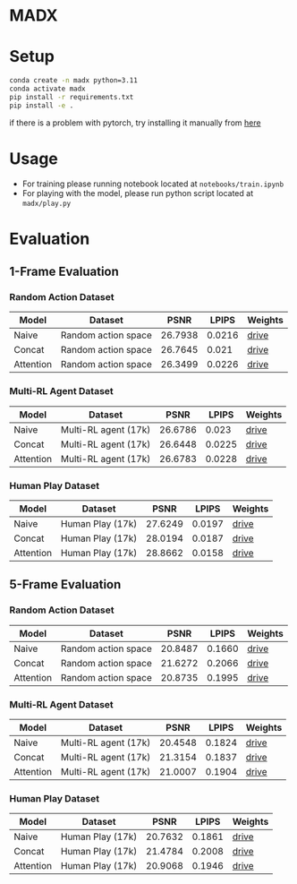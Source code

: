 # MADX

# Setup
```bash
conda create -n madx python=3.11
conda activate madx
pip install -r requirements.txt
pip install -e .
```
if there is a problem with pytorch, try installing it manually from [here](https://pytorch.org/)

# Usage
- For training please running notebook located at `notebooks/train.ipynb`
- For playing with the model, please run python script located at `madx/play.py`


# Evaluation

## 1-Frame Evaluation

### Random Action Dataset
| Model | Dataset | PSNR | LPIPS | Weights |
|-------|---------|------|-------|---------|
| Naive | Random action space | 26.7938 | 0.0216 | [drive](https://drive.google.com/file/d/1xB9N3vSRu8LWIn4G-gC41z61FNQN3Qrp/view?usp=drive_link) |
| Concat | Random action space | 26.7645 | 0.021 | [drive](https://drive.google.com/file/d/1zaeAqz3hRL7Cl0dWT8JSEo5A5aHZxEgz/view?usp=drive_link) |
| Attention | Random action space | 26.3499 | 0.0226 | [drive](https://drive.google.com/file/d/1DIel1G043TJUk4QxofhRoZ-eQea5yV8a/view?usp=drive_link) |

### Multi-RL Agent Dataset

| Model | Dataset | PSNR | LPIPS | Weights |
|-------|---------|------|-------|---------|
| Naive | Multi-RL agent (17k) | 26.6786 | 0.023 | [drive](https://drive.google.com/file/d/1xB9N3vSRu8LWIn4G-gC41z61FNQN3Qrp/view?usp=drive_link) |
| Concat | Multi-RL agent (17k) | 26.6448 | 0.0225 | [drive](https://drive.google.com/file/d/1zaeAqz3hRL7Cl0dWT8JSEo5A5aHZxEgz/view?usp=drive_link) |
| Attention | Multi-RL agent (17k) | 26.6783 | 0.0228 | [drive](https://drive.google.com/file/d/1DIel1G043TJUk4QxofhRoZ-eQea5yV8a/view?usp=drive_link) |

### Human Play Dataset
| Model | Dataset | PSNR | LPIPS | Weights |
|-------|---------|------|-------|---------|
| Naive | Human Play (17k) | 27.6249 | 0.0197 | [drive](https://drive.google.com/file/d/1xB9N3vSRu8LWIn4G-gC41z61FNQN3Qrp/view?usp=drive_link) |
| Concat | Human Play (17k) | 28.0194 | 0.0187 | [drive](https://drive.google.com/file/d/1zaeAqz3hRL7Cl0dWT8JSEo5A5aHZxEgz/view?usp=drive_link) |
| Attention | Human Play (17k) | 28.8662 | 0.0158 | [drive](https://drive.google.com/file/d/1DIel1G043TJUk4QxofhRoZ-eQea5yV8a/view?usp=drive_link) |


## 5-Frame Evaluation

### Random Action Dataset
| Model | Dataset | PSNR | LPIPS | Weights |
|-------|---------|------|-------|---------|
| Naive | Random action space | 20.8487	| 0.1660 | [drive](https://drive.google.com/file/d/1xB9N3vSRu8LWIn4G-gC41z61FNQN3Qrp/view?usp=drive_link) |
| Concat | Random action space | 21.6272 | 0.2066 | [drive](https://drive.google.com/file/d/1zaeAqz3hRL7Cl0dWT8JSEo5A5aHZxEgz/view?usp=drive_link) |
| Attention | Random action space | 20.8735	| 0.1995 | [drive](https://drive.google.com/file/d/1DIel1G043TJUk4QxofhRoZ-eQea5yV8a/view?usp=drive_link) |

### Multi-RL Agent Dataset

| Model | Dataset | PSNR | LPIPS | Weights |
|-------|---------|------|-------|---------|
| Naive | Multi-RL agent (17k) | 20.4548 | 0.1824 | [drive](https://drive.google.com/file/d/1xB9N3vSRu8LWIn4G-gC41z61FNQN3Qrp/view?usp=drive_link) |
| Concat | Multi-RL agent (17k) |21.3154 | 0.1837| [drive](https://drive.google.com/file/d/1zaeAqz3hRL7Cl0dWT8JSEo5A5aHZxEgz/view?usp=drive_link) |
| Attention | Multi-RL agent (17k) | 21.0007 | 0.1904 | [drive](https://drive.google.com/file/d/1DIel1G043TJUk4QxofhRoZ-eQea5yV8a/view?usp=drive_link) |

### Human Play Dataset
| Model | Dataset | PSNR | LPIPS | Weights |
|-------|---------|------|-------|---------|
| Naive | Human Play (17k) |20.7632	| 0.1861 | [drive](https://drive.google.com/file/d/1xB9N3vSRu8LWIn4G-gC41z61FNQN3Qrp/view?usp=drive_link) |
| Concat | Human Play (17k) | 21.4784 | 0.2008 | [drive](https://drive.google.com/file/d/1zaeAqz3hRL7Cl0dWT8JSEo5A5aHZxEgz/view?usp=drive_link) |
| Attention | Human Play (17k) | 20.9068 | 0.1946 | [drive](https://drive.google.com/file/d/1DIel1G043TJUk4QxofhRoZ-eQea5yV8a/view?usp=drive_link) |
